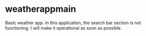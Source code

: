 # weatherappmain
Basic weather app. 
In this application, the search bar section is not functioning. I will make it operational as soon as possible.
